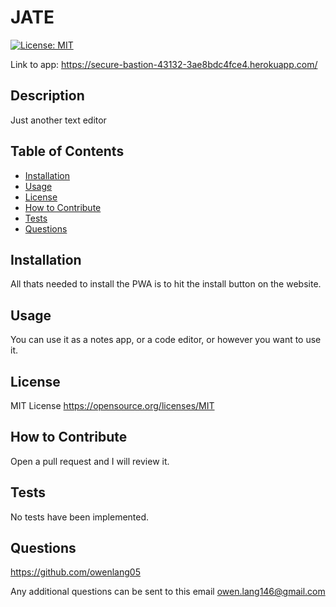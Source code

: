 # JATE
[![License: MIT](https://img.shields.io/badge/License-MIT-yellow.svg)](https://opensource.org/licenses/MIT)

Link to app: https://secure-bastion-43132-3ae8bdc4fce4.herokuapp.com/

## Description

Just another text editor

## Table of Contents

- [Installation](#installation)
- [Usage](#usage)
- [License](#license)
- [How to Contribute](#how)
- [Tests](#tests)
- [Questions](#questions)

## Installation

All thats needed to install the PWA is to hit the install button on the website.

## Usage

You can use it as a notes app, or a code editor, or however you want to use it.

## License 

MIT License
https://opensource.org/licenses/MIT

## How to Contribute

Open a pull request and I will review it.

## Tests

No tests have been implemented.

## Questions

https://github.com/owenlang05

Any additional questions can be sent to this email owen.lang146@gmail.com
